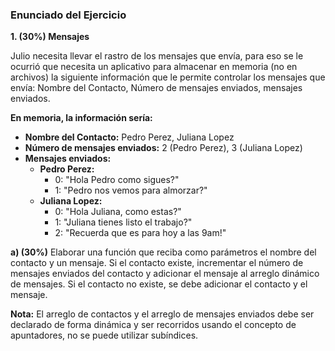 ### Enunciado del Ejercicio

**1. (30%) Mensajes**

Julio necesita llevar el rastro de los mensajes que envía, para eso se le ocurrió que necesita un aplicativo para almacenar en memoria (no en archivos) la siguiente información que le permite controlar los mensajes que envía: Nombre del Contacto, Número de mensajes enviados, mensajes enviados.

**En memoria, la información sería:**

- **Nombre del Contacto:** Pedro Perez, Juliana Lopez
- **Número de mensajes enviados:** 2 (Pedro Perez), 3 (Juliana Lopez)
- **Mensajes enviados:**
    - **Pedro Perez:**
        - 0: "Hola Pedro como sigues?"
        - 1: "Pedro nos vemos para almorzar?"
    - **Juliana Lopez:**
        - 0: "Hola Juliana, como estas?"
        - 1: "Juliana tienes listo el trabajo?"
        - 2: "Recuerda que es para hoy a las 9am!"

**a) (30%)** Elaborar una función que reciba como parámetros el nombre del contacto y un mensaje. Si el contacto existe, incrementar el número de mensajes enviados del contacto y adicionar el mensaje al arreglo dinámico de mensajes. Si el contacto no existe, se debe adicionar el contacto y el mensaje.

**Nota:** El arreglo de contactos y el arreglo de mensajes enviados debe ser declarado de forma dinámica y ser recorridos usando el concepto de apuntadores, no se puede utilizar subíndices.